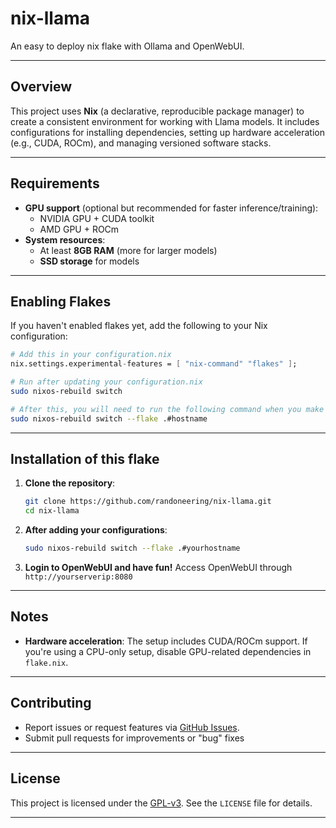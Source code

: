 
# nix-llama

An easy to deploy nix flake with Ollama and OpenWebUI.

---

## Overview

This project uses **Nix** (a declarative, reproducible package manager) to create a consistent environment for working with Llama models. It includes configurations for installing dependencies, setting up hardware acceleration (e.g., CUDA, ROCm), and managing versioned software stacks.

---

## Requirements

- **GPU support** (optional but recommended for faster inference/training):
  - NVIDIA GPU + CUDA toolkit
  - AMD GPU + ROCm
- **System resources**:
  - At least **8GB RAM** (more for larger models)
  - **SSD storage** for models

---

## Enabling Flakes

If you haven't enabled flakes yet, add the following to your Nix configuration:

```nix
# Add this in your configuration.nix
nix.settings.experimental-features = [ "nix-command" "flakes" ];
```

```bash
# Run after updating your configuration.nix
sudo nixos-rebuild switch

# After this, you will need to run the following command when you make changes to your flake
sudo nixos-rebuild switch --flake .#hostname
```
---

##  Installation of this flake

1. **Clone the repository**:
   ```bash
   git clone https://github.com/randoneering/nix-llama.git
   cd nix-llama
   ```

2. **After adding your configurations**:
   ```bash
   sudo nixos-rebuild switch --flake .#yourhostname
   ```

3. **Login to OpenWebUI and have fun!**
   Access OpenWebUI through `http://yourserverip:8080`
---


## Notes

- **Hardware acceleration**: The setup includes CUDA/ROCm support. If you're using a CPU-only setup, disable GPU-related dependencies in `flake.nix`.

---

## Contributing

- Report issues or request features via [GitHub Issues](https://github.com/randoneering/nix-llama/issues).
- Submit pull requests for improvements or "bug" fixes

---

## License

This project is licensed under the [GPL-v3](LICENSE). See the `LICENSE` file for details.

---
